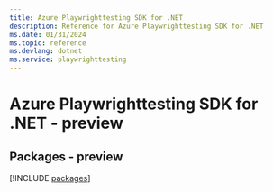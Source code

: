 ```yaml
---
title: Azure Playwrighttesting SDK for .NET
description: Reference for Azure Playwrighttesting SDK for .NET
ms.date: 01/31/2024
ms.topic: reference
ms.devlang: dotnet
ms.service: playwrighttesting
---
```

# Azure Playwrighttesting SDK for .NET - preview
## Packages - preview
[!INCLUDE [packages](playwrighttesting-index.md)]